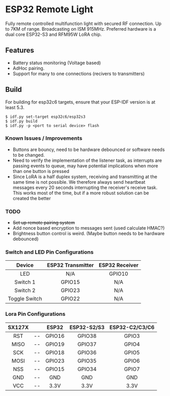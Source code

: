 # ESP32 Remote Light

Fully remote controlled multifunction light with secured RF connection. Up to 7KM of range. Broadcasting on ISM 915MHz. Preferred hardware is a dual core ESP32-S3 and RFM95W LoRA chip.

## Features
- Battery status monitoring (Voltage based)
- AdHoc pairing.
- Support for many to one connections (recivers to transmitters)


## Build

For building for esp32c6 targets, ensure that your ESP-IDF version is at least 5.3. 

```
$ idf.py set-target esp32c6/esp32s3
$ idf.py build
$ idf.py -p <port to serial device> flash
```
### Known Issues / Improvements
- Buttons are bouncy, need to be hardware debounced or software needs to be changed.
- Need to verify the implementation of the listener task, as interrupts are passing events to queue, may have potential implications when more than one button is pressed
- Since LoRA is a half duplex system, receiving and transmitting at the same time is not possible. We therefore always send heartbeat messages every 20 seconds interrupting the receiver's receive task. This works most of the time, but if a more robust solution can be created the better

### TODO
- ~~Set up remote pairing system~~
- Add nonce based encryption to messages sent (used calculate HMAC?)
- Brightness button control is weird. (Maybe button needs to be hardware debounced)

### Switch and LED Pin Configurations
|Device|ESP32 Transmitter|ESP32 Receiver|
|:-:|:-:|:-:|
| LED | N/A | GPIO10 |
| Switch 1 | GPIO15 | N/A|
| Switch 2 | GPIO23 | N/A|
| Toggle Switch | GPIO22 | N/A |


### Lora Pin Configurations
|SX127X||ESP32|ESP32-S2/S3|ESP32-C2/C3/C6|
|:-:|:-:|:-:|:-:|:-:|
|RST|--|GPIO16|GPIO38|GPIO3|
|MISO|--|GPIO19|GPIO37|GPIO4|
|SCK|--|GPIO18|GPIO36|GPIO5|
|MOSI|--|GPIO23|GPIO35|GPIO6|
|NSS|--|GPIO15|GPIO34|GPIO7|
|GND|--|GND|GND|GND|
|VCC|--|3.3V|3.3V|3.3V|
